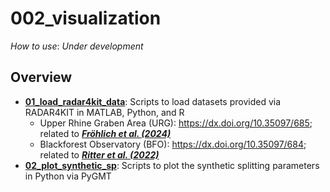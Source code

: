# 002_visualization

_How to use_: _Under development_



## Overview

- **[01_load_radar4kit_data](https://github.com/yvonnefroehlich/sws-visualization-and-modeling/tree/main/002_visualization/01_load_radar4kit_data)**: Scripts to load datasets provided via RADAR4KIT in MATLAB, Python, and R
  - Upper Rhine Graben Area (URG): https://dx.doi.org/10.35097/685; related to [**_Fröhlich et al. (2024)_**](https://doi.org/10.1093/gji/ggae245)
  - Blackforest Observatory (BFO): https://dx.doi.org/10.35097/684; related to [**_Ritter et al. (2022)_**](https://doi.org/10.1007/s10950-022-10112-w)
- **[02_plot_synthetic_sp](https://github.com/yvonnefroehlich/sws-visualization-and-modeling/tree/main/002_visualization/02_plot_synthetic_sp)**: Scripts to plot the synthetic splitting parameters in Python via PyGMT
